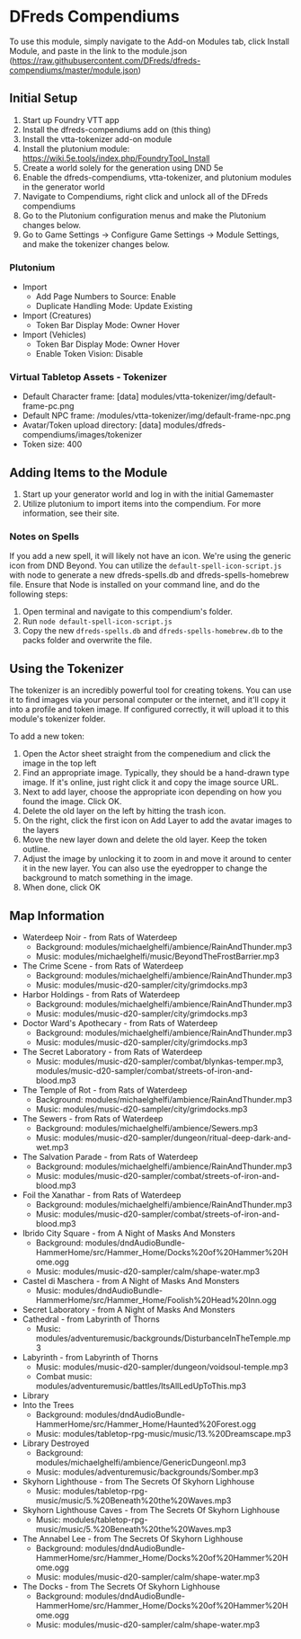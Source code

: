 # DFreds Compendiums 

To use this module, simply navigate to the Add-on Modules tab, click Install Module, and paste in the link to the module.json (https://raw.githubusercontent.com/DFreds/dfreds-compendiums/master/module.json)

## Initial Setup

1. Start up Foundry VTT app
1. Install the dfreds-compendiums add on (this thing)
1. Install the vtta-tokenizer add-on module
1. Install the plutonium module: https://wiki.5e.tools/index.php/FoundryTool_Install
1. Create a world solely for the generation using DND 5e
1. Enable the dfreds-compendiums, vtta-tokenizer, and plutonium modules in the generator world
1. Navigate to Compendiums, right click and unlock all of the DFreds compendiums
1. Go to the Plutonium configuration menus and make the Plutonium changes below.
1. Go to Game Settings -> Configure Game Settings -> Module Settings, and make the tokenizer changes below.

### Plutonium

* Import
  * Add Page Numbers to Source: Enable
  * Duplicate Handling Mode: Update Existing
* Import (Creatures)
  * Token Bar Display Mode: Owner Hover
* Import (Vehicles)
  * Token Bar Display Mode: Owner Hover
  * Enable Token Vision: Disable

### Virtual Tabletop Assets - Tokenizer

* Default Character frame: [data] modules/vtta-tokenizer/img/default-frame-pc.png
* Default NPC frame: /modules/vtta-tokenizer/img/default-frame-npc.png
* Avatar/Token upload directory: [data] modules/dfreds-compendiums/images/tokenizer
* Token size: 400

## Adding Items to the Module

1. Start up your generator world and log in with the initial Gamemaster
1. Utilize plutonium to import items into the compendium. For more information, see their site.

### Notes on Spells

If you add a new spell, it will likely not have an icon. We're using the generic icon from DND Beyond. You can utilize the `default-spell-icon-script.js` with node to generate a new dfreds-spells.db and dfreds-spells-homebrew file. Ensure that Node is installed on your command line, and do the following steps:

1. Open terminal and navigate to this compendium's folder.
1. Run `node default-spell-icon-script.js`
1. Copy the new `dfreds-spells.db` and `dfreds-spells-homebrew.db` to the packs folder and overwrite the file.

## Using the Tokenizer

The tokenizer is an incredibly powerful tool for creating tokens. You can use it to find images via your personal computer or the internet, and it'll copy it into a profile and token image. If configured correctly, it will upload it to this module's tokenizer folder.

To add a new token:

1. Open the Actor sheet straight from the compenedium and click the image in the top left
1. Find an appropriate image. Typically, they should be a hand-drawn type image. If it's online, just right click it and copy the image source URL.
1. Next to add layer, choose the appropriate icon depending on how you found the image. Click OK.
1. Delete the old layer on the left by hitting the trash icon.
1. On the right, click the first icon on Add Layer to add the avatar images to the layers
1. Move the new layer down and delete the old layer. Keep the token outline.
1. Adjust the image by unlocking it to zoom in and move it around to center it in the new layer. You can also use the eyedropper to change the background to match something in the image.
1. When done, click OK

## Map Information

* Waterdeep Noir - from Rats of Waterdeep
  * Background: modules/michaelghelfi/ambience/RainAndThunder.mp3
  * Music: modules/michaelghelfi/music/BeyondTheFrostBarrier.mp3
* The Crime Scene - from Rats of Waterdeep
  * Background: modules/michaelghelfi/ambience/RainAndThunder.mp3
  * Music: modules/music-d20-sampler/city/grimdocks.mp3
* Harbor Holdings - from Rats of Waterdeep
  * Background: modules/michaelghelfi/ambience/RainAndThunder.mp3
  * Music: modules/music-d20-sampler/city/grimdocks.mp3
* Doctor Ward's Apothecary - from Rats of Waterdeep
  * Background: modules/michaelghelfi/ambience/RainAndThunder.mp3
  * Music: modules/music-d20-sampler/city/grimdocks.mp3
* The Secret Laboratory - from Rats of Waterdeep
  * Music: modules/music-d20-sampler/combat/blynkas-temper.mp3, modules/music-d20-sampler/combat/streets-of-iron-and-blood.mp3
* The Temple of Rot - from Rats of Waterdeep
  * Background: modules/michaelghelfi/ambience/RainAndThunder.mp3
  * Music: modules/music-d20-sampler/city/grimdocks.mp3
* The Sewers - from Rats of Waterdeep
  * Background: modules/michaelghelfi/ambience/Sewers.mp3
  * Music: modules/music-d20-sampler/dungeon/ritual-deep-dark-and-wet.mp3
* The Salvation Parade - from Rats of Waterdeep
  * Background: modules/michaelghelfi/ambience/RainAndThunder.mp3
  * Music: modules/music-d20-sampler/combat/streets-of-iron-and-blood.mp3
* Foil the Xanathar - from Rats of Waterdeep
  * Background: modules/michaelghelfi/ambience/RainAndThunder.mp3
  * Music: modules/music-d20-sampler/combat/streets-of-iron-and-blood.mp3
* Ibrido City Square - from A Night of Masks And Monsters
  * Background: modules/dndAudioBundle-HammerHome/src/Hammer_Home/Docks%20of%20Hammer%20Home.ogg
  * Music: modules/music-d20-sampler/calm/shape-water.mp3
* Castel di Maschera - from A Night of Masks And Monsters
  * Music: modules/dndAudioBundle-HammerHome/src/Hammer_Home/Foolish%20Head%20Inn.ogg
* Secret Laboratory - from A Night of Masks And Monsters
* Cathedral - from Labyrinth of Thorns
  * Music: modules/adventuremusic/backgrounds/DisturbanceInTheTemple.mp3
* Labyrinth - from Labyrinth of Thorns
  * Music: modules/music-d20-sampler/dungeon/voidsoul-temple.mp3
  * Combat music: modules/adventuremusic/battles/ItsAllLedUpToThis.mp3
* Library
* Into the Trees
  * Background: modules/dndAudioBundle-HammerHome/src/Hammer_Home/Haunted%20Forest.ogg
  * Music: modules/tabletop-rpg-music/music/13.%20Dreamscape.mp3
* Library Destroyed
  * Background: modules/michaelghelfi/ambience/GenericDungeonI.mp3
  * Music: modules/adventuremusic/backgrounds/Somber.mp3
* Skyhorn Lighthouse - from The Secrets Of Skyhorn Lighhouse
  * Music: modules/tabletop-rpg-music/music/5.%20Beneath%20the%20Waves.mp3
* Skyhorn Lighthouse Caves - from The Secrets Of Skyhorn Lighhouse
  * Music: modules/tabletop-rpg-music/music/5.%20Beneath%20the%20Waves.mp3
* The Annabel Lee - from The Secrets Of Skyhorn Lighhouse
  * Background: modules/dndAudioBundle-HammerHome/src/Hammer_Home/Docks%20of%20Hammer%20Home.ogg
  * Music: modules/music-d20-sampler/calm/shape-water.mp3
* The Docks - from The Secrets Of Skyhorn Lighhouse
  * Background: modules/dndAudioBundle-HammerHome/src/Hammer_Home/Docks%20of%20Hammer%20Home.ogg
  * Music: modules/music-d20-sampler/calm/shape-water.mp3